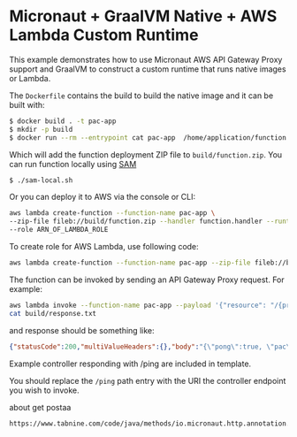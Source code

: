 # Micronaut + GraalVM Native + AWS Lambda Custom Runtime 

This example demonstrates how to use Micronaut AWS API Gateway Proxy support and GraalVM to construct a custom runtime that runs native images or Lambda.

The `Dockerfile` contains the build to build the native image and it can be built with:

```bash
$ docker build . -t pac-app
$ mkdir -p build
$ docker run --rm --entrypoint cat pac-app  /home/application/function.zip > build/function.zip
```

Which will add the function deployment ZIP file to `build/function.zip`. You can run function locally using [SAM](https://github.com/awslabs/aws-sam-cli/)

```bash
$ ./sam-local.sh
```

Or you can deploy it to AWS via the console or CLI:

```bash
aws lambda create-function --function-name pac-app \
--zip-file fileb://build/function.zip --handler function.handler --runtime provided \
--role ARN_OF_LAMBDA_ROLE
```

To create role for AWS Lambda, use following code:
```bash
aws lambda create-function --function-name pac-app --zip-file fileb://build/function.zip --handler function.handler --runtime provided --role arn:aws:iam::536824749084:role/spring-native-PACFunctionRole-1538SC6AM9GDN
```

The function can be invoked by sending an API Gateway Proxy request. For example:

```bash
aws lambda invoke --function-name pac-app --payload '{"resource": "/{proxy+}", "path": "/ping", "httpMethod": "GET"}' build/response.txt
cat build/response.txt
```

and response should be something like:

```json
{"statusCode":200,"multiValueHeaders":{},"body":"{\"pong\":true, \"pac\": true}","isBase64Encoded":false}
```

Example controller responding with /ping are included in template.

You should replace the `/ping` path entry with the URI the controller endpoint you wish to invoke.

about get postaa
```txt
https://www.tabnine.com/code/java/methods/io.micronaut.http.annotation.Controller/%3Cinit%3E
```
